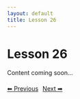 ```yaml
---
layout: default
title: Lesson 26
---
```


# Lesson 26

Content coming soon...

<div style="margin-top: 20px;">
<a href="/docs/intermediate/Lessons/lesson_25.html" style="margin-right: 10px;">⬅ Previous</a><a href="/docs/intermediate/Lessons/lesson_27.html">Next ➡</a>
</div>
